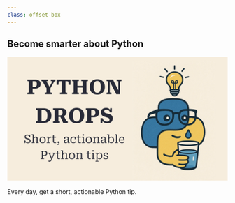 ```yaml
---
class: offset-box
---
```


## Become smarter about Python

![](cover.webp)

Every day, get a short, actionable Python tip.
